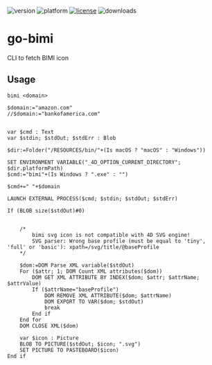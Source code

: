 ![version](https://img.shields.io/badge/version-20%2B-E23089)
![platform](https://img.shields.io/static/v1?label=platform&message=mac-intel%20|%20mac-arm%20|%20win-64&color=blue)
[![license](https://img.shields.io/github/license/miyako/go-bimi)](LICENSE)
![downloads](https://img.shields.io/github/downloads/miyako/go-bimi/total)


# go-bimi
CLI to fetch BIMI icon

## Usage

```
bimi <domain>
```

```4d
$domain:="amazon.com"
//$domain:="bankofamerica.com"


var $cmd : Text
var $stdin; $stdOut; $stdErr : Blob

$dir:=Folder("/RESOURCES/bin/"+(Is macOS ? "macOS" : "Windows"))

SET ENVIRONMENT VARIABLE("_4D_OPTION_CURRENT_DIRECTORY"; $dir.platformPath)
$cmd:="bimi"+(Is Windows ? ".exe" : "")

$cmd+=" "+$domain

LAUNCH EXTERNAL PROCESS($cmd; $stdin; $stdOut; $stdErr)

If (BLOB size($stdOut)#0)
	
	
	/*
		bimi svg icon is not compatible with 4D SVG engine!
		SVG parser: Wrong base profile (must be equal to 'tiny', 'full' or 'basic'): xpath=/svg/title/@baseProfile
	*/
	
	$dom:=DOM Parse XML variable($stdOut)
	For ($attr; 1; DOM Count XML attributes($dom))
		DOM GET XML ATTRIBUTE BY INDEX($dom; $attr; $attrName; $attrValue)
		If ($attrName="baseProfile")
			DOM REMOVE XML ATTRIBUTE($dom; $attrName)
			DOM EXPORT TO VAR($dom; $stdOut)
			break
		End if 
	End for 
	DOM CLOSE XML($dom)
	
	var $icon : Picture
	BLOB TO PICTURE($stdOut; $icon; ".svg")
	SET PICTURE TO PASTEBOARD($icon)
End if
```
